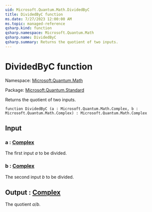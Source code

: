```yaml
---
uid: Microsoft.Quantum.Math.DividedByC
title: DividedByC function
ms.date: 7/27/2023 12:00:00 AM
ms.topic: managed-reference
qsharp.kind: function
qsharp.namespace: Microsoft.Quantum.Math
qsharp.name: DividedByC
qsharp.summary: Returns the quotient of two inputs.
---
```


# DividedByC function

Namespace: [Microsoft.Quantum.Math](xref:Microsoft.Quantum.Math)

Package: [Microsoft.Quantum.Standard](https://nuget.org/packages/Microsoft.Quantum.Standard)


Returns the quotient of two inputs.

```qsharp
function DividedByC (a : Microsoft.Quantum.Math.Complex, b : Microsoft.Quantum.Math.Complex) : Microsoft.Quantum.Math.Complex
```


## Input

### a : [Complex](xref:Microsoft.Quantum.Math.Complex)

The first input $a$ to be divided.


### b : [Complex](xref:Microsoft.Quantum.Math.Complex)

The second input $b$ to be divided.



## Output : [Complex](xref:Microsoft.Quantum.Math.Complex)

The quotient $a / b$.